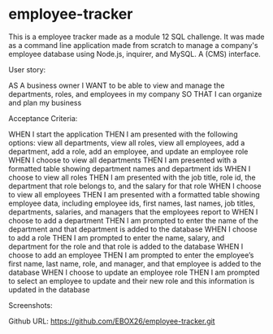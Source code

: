 # employee-tracker
This is a employee tracker made as a module 12 SQL challenge. It was made as a command line application made from scratch to manage a company's employee database using Node.js, inquirer, and MySQL. A (CMS) interface. 

User story:

AS A business owner
I WANT to be able to view and manage the departments, roles, and employees in my company
SO THAT I can organize and plan my business

Acceptance Criteria:

WHEN I start the application
THEN I am presented with the following options: view all departments, view all roles, view all employees, add a department, add a role, add an employee, and update an employee role
WHEN I choose to view all departments
THEN I am presented with a formatted table showing department names and department ids
WHEN I choose to view all roles
THEN I am presented with the job title, role id, the department that role belongs to, and the salary for that role
WHEN I choose to view all employees
THEN I am presented with a formatted table showing employee data, including employee ids, first names, last names, job titles, departments, salaries, and managers that the employees report to
WHEN I choose to add a department
THEN I am prompted to enter the name of the department and that department is added to the database
WHEN I choose to add a role
THEN I am prompted to enter the name, salary, and department for the role and that role is added to the database
WHEN I choose to add an employee
THEN I am prompted to enter the employee’s first name, last name, role, and manager, and that employee is added to the database
WHEN I choose to update an employee role
THEN I am prompted to select an employee to update and their new role and this information is updated in the database

Screenshots:

Github URL: https://github.com/EBOX26/employee-tracker.git

